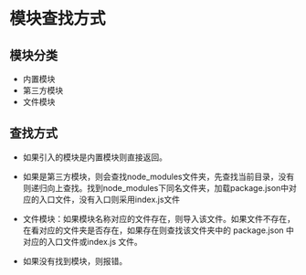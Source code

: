 

# 模块查找⽅式

## 模块分类

- 内置模块
- 第三方模块
- 文件模块

## 查找方式

- 如果引⼊的模块是内置模块则直接返回。

- 如果是第三⽅模块，则会查找node_modules⽂件夹，先查找当前⽬录，没有则递归向上查找。找到node_modules下同名⽂件夹，加载package.json中对应的⼊⼝⽂件，没有⼊⼝则采⽤index.js⽂件

- ⽂件模块：如果模块名称对应的⽂件存在，则导⼊该⽂件。如果⽂件不存在，在看对应的⽂件夹是否存在，如果存在则查找该⽂件夹中的 package.json 中对应的⼊⼝⽂件或index.js ⽂件。

- 如果没有找到模块，则报错。
